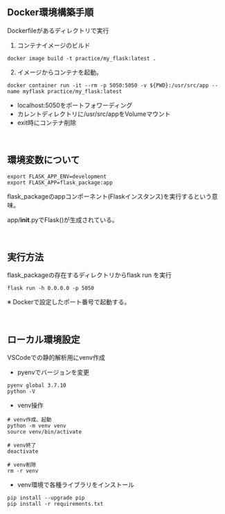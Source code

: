 ## Docker環境構築手順
Dockerfileがあるディレクトリで実行
1. コンテナイメージのビルド
```
docker image build -t practice/my_flask:latest .
```
2. イメージからコンテナを起動。
```
docker container run -it --rm -p 5050:5050 -v ${PWD}:/usr/src/app --name myflask practice/my_flask:latest
```
- localhost:5050をポートフォワーディング
- カレントディレクトリに/usr/src/appをVolumeマウント
- exit時にコンテナ削除

<br>

## 環境変数について
```
export FLASK_APP_ENV=development
export FLASK_APP=flask_package:app
```
flask_packageのappコンポーネント(Flaskインスタンス)を実行するという意味。

app/__init__.pyでFlask()が生成されている。

<br>


## 実行方法
flask_packageの存在するディレクトリからflask run を実行
```
flask run -h 0.0.0.0 -p 5050
```
※ Dockerで設定したポート番号で起動する。

<br>

## ローカル環境設定
VSCodeでの静的解析用にvenv作成
- pyenvでバージョンを変更
```
pyenv global 3.7.10
python -V
```
- venv操作
```
# venv作成、起動
python -m venv venv
source venv/bin/activate

# venv終了
deactivate

# venv削除
rm -r venv
```
- venv環境で各種ライブラリをインストール
```
pip install --upgrade pip
pip install -r requirements.txt
```





